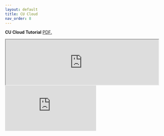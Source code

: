 ```yaml
---
layout: default
title: CU Cloud
nav_order: 8
---
```


**CU Cloud Tutorial**
<a href="https://luciajayne.github.io/obp-librec-main/content/tutorials/OpenStack_VNC.pdf" target="_blank">PDF.</a>

<iframe src="https://luciajayne.github.io/obp-librec-main/content/tutorials/OpenStack_VNC.pdf" width="100% height=100%">
</iframe>

<embed src="https://luciajayne.github.io/obp-librec-main/content/tutorials/OpenStack_VNC.pdf" type="application/pdf" />
